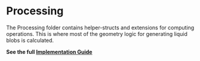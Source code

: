 #  Processing
The Processing folder contains helper-structs and extensions for computing operations. This is where most of the geometry logic for generating liquid blobs is calculated.

**See the full [Implementation Guide](https://github.com/maustinstar/liquid/blob/master/Docs/Liquid%20Implementation%20Guide.md)**
